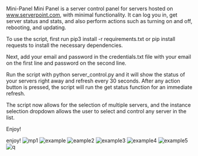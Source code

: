 Mini-Panel
Mini Panel is a server control panel for servers hosted on www.serverpoint.com, with minimal functionality. It can log you in, get server status and stats, and also perform actions such as turning on and off, rebooting, and updating.

To use the script, first run pip3 install -r requirements.txt or pip install requests to install the necessary dependencies.

Next, add your email and password in the credentials.txt file with your email on the first line and password on the second line.

Run the script with python server_control.py and it will show the status of your servers right away and refresh every 30 seconds. After any action button is pressed, the script will run the get status function for an immediate refresh.

The script now allows for the selection of multiple servers, and the instance selection dropdown allows the user to select and control any server in the list.

Enjoy!

enjoy!
![mp1](https://user-images.githubusercontent.com/94589563/213945887-9b7e95fc-e015-4520-9001-868084358eb6.png)
![example](https://user-images.githubusercontent.com/94589563/208738741-ddace90d-815f-4ab7-88fc-01da94b8f291.png)
![eample2](https://user-images.githubusercontent.com/94589563/208738804-a9892f1f-84dd-47c5-839a-4ca6e5dda39a.png)
![example3](https://user-images.githubusercontent.com/94589563/208738813-455b9019-796b-484e-ac56-61a19ef6e033.png)
![example4](https://user-images.githubusercontent.com/94589563/208738825-afca2d51-e7db-4f4a-ab68-a50107b8689b.png)
![example5](https://user-images.githubusercontent.com/94589563/208738835-e0dd5f50-3afc-4116-9165-f5d3fef892f1.png)
![q](https://user-images.githubusercontent.com/94589563/209963542-79d1259b-69aa-40aa-bd33-b510b18069e1.png)

